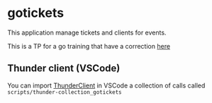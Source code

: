 # gotickets

This application manage tickets and clients for events.

This is a TP for a go training that have a correction 
[here](https://github.com/dgkg/banana.git)

## Thunder client (VSCode)

You can import [ThunderClient](https://marketplace.visualstudio.com/items?itemName=rangav.vscode-thunder-client) 
in VSCode a collection of calls called `scripts/thunder-collection_gotickets`